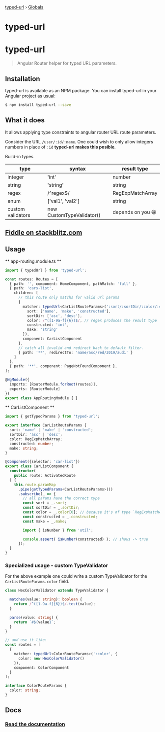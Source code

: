 [typed-url](README.md) › [Globals](globals.md)

# typed-url

# typed-url
> Angular Router helper for typed URL parameters.

## Installation

typed-url is available as an NPM package. You can install typed-url
in your Angular project as usual:

```bash
$ npm install typed-url --save
```

## What it does

It allows applying type constraints to angular router URL route parameters.

Consider the URL `/user/:id/:name`. One could wish to only allow integers
numbers in place of `:id` **typed-url makes this posible**.

Build-in types

| type              | syntax                    | result type      |
|-------------------|---------------------------|------------------|
| integer           | 'int'                     | number           |
| string            | 'string'                  | string           |
| regex             | /^regex$/                 | RegExpMatchArray |
| enum              | ['val1', 'val2']          | string           |
| custom validators | new CustomTypeValidator() | depends on you 😁|

## [Fiddle on stackblitz.com](https://stackblitz.com/edit/angular-typed-url?file=src%2Fapp%2Fapp-routing.module.ts)

## Usage

** app-routing.module.ts **
```typescript
import { typedUrl } from 'typed-url';

const routes: Routes = [
  { path: '', component: HomeComponent, pathMatch: 'full' },
  { path: 'cars-list', 
    children: [
      // this route only matchs for valid url params
      {
        matcher: typedUrl<CarListRouteParams>(':sort/:sortDir/:color/:constructed/:make', {
          sort: ['name', 'make', 'constructed'],
          sortDir: ['asc', 'desc'],
          color: /^([1-9a-f]{6})$/, // regex produces the result type `RegExpMatchArray`
          constructed: 'int',
          make: 'string'
        }),
        component: CarListComponent
      },
      // catch all invalid and redirect back to default filter.
      { path: '**', redirectTo: 'name/asc/red/2019/audi' }
    ]
  },
  { path: '**', component: PageNotFoundComponent },
];

@NgModule({
  imports: [RouterModule.forRoot(routes)],
  exports: [RouterModule]
})
export class AppRoutingModule { }
```

** CarListComponent **
```typescript
import { getTypedParams } from 'typed-url';

export interface CarListRouteParams {
  sort: 'name' | 'make' | 'constructed';
  sortDir: 'asc' | 'desc';
  color: RegExpMatchArray;
  constructed: number;
  make: string;
}

@Component({selector: 'car-list'})
export class CarListComponent {
  constructor(
    public route: ActivatedRoute
  ) {
    this.route.paramMap
      .pipe(getTypedParams<CarListRouteParams>())
      .subscribe(_ => {
        // all params have the correct type
        const sort = _.sort;
        const sortDir = _.sortDir;
        const color = _.color[0]; // because it's of type `RegExpMatchArray`
        const constructed = _.constructed;
        const make = _.make;

        import { isNumber } from 'util';

        console.assert( isNumber(constructed) ); // shows -> true
      });
  }
}
```

### Specialized usage - custom TypeValidator

For the above example one could write a custom TypeValidator
for the `CarListRouteParams.color` field.

```typescript
class HexColorValidator extends TypeValidator {

  matches(value: string): boolean {
    return /^([1-9a-f]{6})$/.test(value);
  }

  parse(value: string) {
    return `#${value}`;
  }
}

// and use it like:
const routes = [
  { 
    matcher: typedUrl<ColorRouteParams>(':color', {
      color: new HexColorValidator()
    }),
    component: ColorComponent
  }
];

interface ColorRouteParams {
  color: string;
}
```

## Docs

### [Read the documentation](https://github.com/r-Larch/typed-url/blob/master/docs/globals.md)
